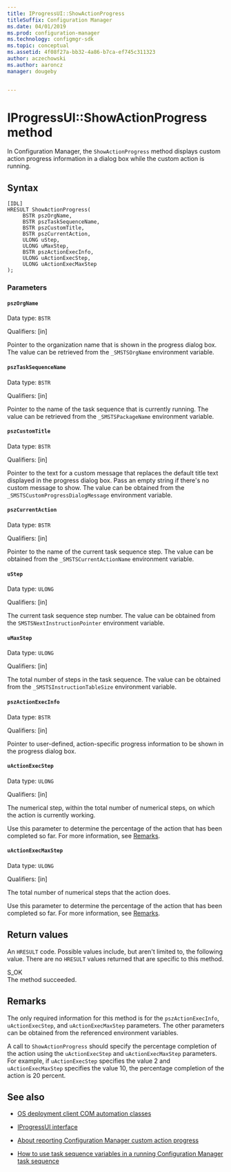 ```yaml
---
title: IProgressUI::ShowActionProgress
titleSuffix: Configuration Manager
ms.date: 04/01/2019
ms.prod: configuration-manager
ms.technology: configmgr-sdk
ms.topic: conceptual
ms.assetid: 4f08f27a-bb32-4a86-b7ca-ef745c311323
author: aczechowski
ms.author: aaroncz
manager: dougeby


---
```


# IProgressUI::ShowActionProgress method

In Configuration Manager, the `ShowActionProgress` method displays custom action progress information in a dialog box while the custom action is running.  

## Syntax  

```  
[IDL]  
HRESULT ShowActionProgress(  
     BSTR pszOrgName,  
     BSTR pszTaskSequenceName,  
     BSTR pszCustomTitle,  
     BSTR pszCurrentAction,  
     ULONG uStep,  
     ULONG uMaxStep,  
     BSTR pszActionExecInfo,  
     ULONG uActionExecStep,  
     ULONG uActionExecMaxStep  
);  
```  

### Parameters  

#### `pszOrgName`

Data type: `BSTR`  

Qualifiers: [in]  

Pointer to the organization name that is shown in the progress dialog box. The value can be retrieved from the `_SMSTSOrgName` environment variable.  

#### `pszTaskSequenceName`

Data type: `BSTR`  

Qualifiers: [in]  

Pointer to the name of the task sequence that is currently running. The value can be retrieved from the `_SMSTSPackageName` environment variable.  

#### `pszCustomTitle`

Data type: `BSTR`  

Qualifiers: [in]  

Pointer to the text for a custom message that replaces the default title text displayed in the progress dialog box. Pass an empty string if there's no custom message to show. The value can be obtained from the `_SMSTSCustomProgressDialogMessage` environment variable.  

#### `pszCurrentAction`

Data type: `BSTR`  

Qualifiers: [in]  

Pointer to the name of the current task sequence step. The value can be obtained from the `_SMSTSCurrentActionName` environment variable.  

#### `uStep`

Data type: `ULONG`  

Qualifiers: [in]  

The current task sequence step number. The value can be obtained from the `SMSTSNextInstructionPointer` environment variable.  

#### `uMaxStep`

Data type: `ULONG`  

Qualifiers: [in]  

The total number of steps in the task sequence. The value can be obtained from the `_SMSTSInstructionTableSize` environment variable.  

#### `pszActionExecInfo`

Data type: `BSTR`  

Qualifiers: [in]  

Pointer to user-defined, action-specific progress information to be shown in the progress dialog box.  

#### `uActionExecStep`

Data type: `ULONG`  

Qualifiers: [in]  

The numerical step, within the total number of numerical steps, on which the action is currently working.  

Use this parameter to determine the percentage of the action that has been completed so far. For more information, see [Remarks](#remarks).

#### `uActionExecMaxStep`

Data type: `ULONG`  

Qualifiers: [in]  

The total number of numerical steps that the action does.  

Use this parameter to determine the percentage of the action that has been completed so far. For more information, see [Remarks](#remarks).

## Return values

An `HRESULT` code. Possible values include, but aren't limited to, the following value. There are no `HRESULT` values returned that are specific to this method.  

S_OK  
The method succeeded.  

## Remarks

The only required information for this method is for the `pszActionExecInfo`, `uActionExecStep`, and `uActionExecMaxStep` parameters. The other parameters can be obtained from the referenced environment variables.  

A call to `ShowActionProgress` should specify the percentage completion of the action using the `uActionExecStep` and `uActionExecMaxStep` parameters. For example, if `uActionExecStep` specifies the value 2 and `uActionExecMaxStep` specifies the value 10, the percentage completion of the action is 20 percent.  

## See also

- [OS deployment client COM automation classes](operating-system-deployment-client-com-automation-classes.md)  

- [IProgressUI interface](iprogressui-interface.md)  

- [About reporting Configuration Manager custom action progress](../../../../osd/about-reporting-configuration-manager-custom-action-progress.md)  

- [How to use task sequence variables in a running Configuration Manager task sequence](../../../../osd/how-to-use-task-sequence-variables-in-a-running-task-sequence.md)  
